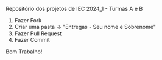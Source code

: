 Repositório dos projetos de IEC 2024_1 - Turmas A e B
1. Fazer Fork
2. Criar uma pasta -> "Entregas - Seu nome e Sobrenome"
3. Fazer Pull Request
4. Fazer Commit

Bom Trabalho!
